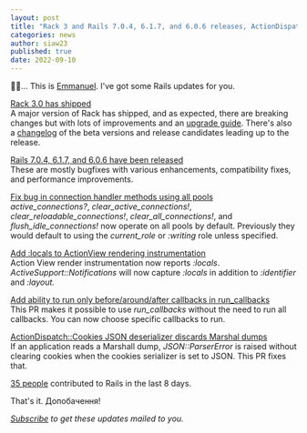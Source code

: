 ```yaml
---
layout: post
title: "Rack 3 and Rails 7.0.4, 6.1.7, and 6.0.6 releases, ActionDispatch::Cookies, etc"
categories: news
author: siaw23
published: true
date: 2022-09-10
---
```


👋🏾... This is [Emmanuel](https://manny.codes/). I've got some Rails updates for you.  
  
[Rack 3.0 has shipped](https://github.com/rack/rack/blob/3.0.0/CHANGELOG.md)  
A major version of Rack has shipped, and as expected, there are breaking changes but with lots of improvements and an [upgrade guide](https://github.com/rack/rack/blob/main/UPGRADE-GUIDE.md). There's also a [changelog](https://github.com/rack/rack/blob/main/CHANGELOG.md) of the beta versions and release candidates leading up to the release.  
   
[Rails 7.0.4, 6.1.7, and 6.0.6 have been released  
](https://rubyonrails.org/2022/9/9/Rails-7-0-4-6-1-7-6-0-6-have-been-released)These are mostly bugfixes with various enhancements, compatibility fixes, and performance improvements.  
  
[Fix bug in connection handler methods using all pools](https://github.com/rails/rails/pull/45924)  
_active\_connections?_, _clear\_active\_connections!_, _clear\_reloadable\_connections!_, _clear\_all\_connections!_, and _flush\_idle\_connections!_ now operate on all pools by default. Previously they would default to using the _current\_role_ or _:writing_ role unless specified.  
  
[Add :locals to ActionView rendering instrumentation](https://github.com/rails/rails/pull/45977)  
Action View render instrumentation now reports _:locals_. _ActiveSupport::Notifications_ will now capture _:locals_ in addition to _:identifier_ and _:layout._  
  
[Add ability to run only before/around/after callbacks in run\_callbacks  
](https://github.com/rails/rails/pull/45952)This PR makes it possible to use _run\_callbacks_ without the need to run all callbacks. You can now choose specific callbacks to run.  
  
[ActionDispatch::Cookies JSON deserializer discards Marshal dumps](https://github.com/rails/rails/pull/45956)  
If an application reads a Marshall dump, _JSON::ParserError_ is raised without clearing cookies when the cookies serializer is set to JSON. This PR fixes that.  
  
[35 people](https://contributors.rubyonrails.org/contributors/in-time-window/20220902-20220910) contributed to Rails in the last 8 days.  
  
That's it. Допобачення!

<p><i><a href="https://world.hey.com/this.week.in.rails">Subscribe</a> to get these updates mailed to you.</i></p>
